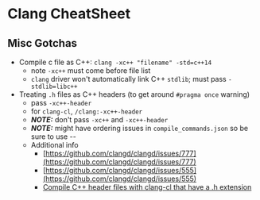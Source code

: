 # Clang CheatSheet

## Misc Gotchas

- Compile c file as C++: `clang -xc++ "filename" -std=c++14`
  - note `-xc++` must come before file list
  - `clang` driver won't automatically link C++ `stdlib`; must pass `-stdlib=libc++`
- Treating `.h` files as C++ headers (to get around `#pragma once` warning)
  - pass `-xc++-header`
  - for `clang-cl`, `/clang:-xc++-header`
  - **_NOTE:_** don't pass `-xc++` and `-xc++-header`
  - **_NOTE:_** might have ordering issues in `compile_commands.json` so be sure to use --
  - Additional info
    - [https://github.com/clangd/clangd/issues/777](https://github.com/clangd/clangd/issues/777)
    - [https://github.com/clangd/clangd/issues/555](https://github.com/clangd/clangd/issues/555)
    - [Compile C++ header files with clang-cl that have a .h extension](https://stackoverflow.com/questions/59429667/can-you-compile-c-header-files-with-clang-cl-that-have-a-h-extension)

